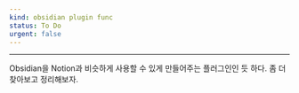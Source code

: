 ```yaml
---
kind: obsidian plugin func
status: To Do
urgent: false
---
```

***

Obsidian을 Notion과 비슷하게 사용할 수 있게 만들어주는 플러그인인 듯 하다. 좀 더 찾아보고 정리해보자.